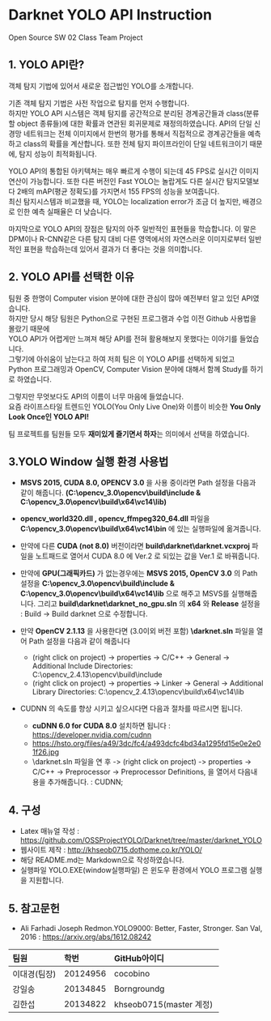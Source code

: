 # Darknet YOLO API Instruction
Open Source SW 02 Class Team Project

## 1. YOLO API란?
객체 탐지 기법에 있어서 새로운 접근법인 YOLO를 소개합니다.

기존 객체 탐지 기법은 사전 작업으로 탐지를 먼저 수행합니다.<br>
하지만 YOLO API 시스템은 객체 탐지를 공간적으로 분리된 경계공간들과 class(분류할 object 종류들)에 대한 확률과 연관된 회귀문제로 재정의하였습니다.
API의 단일 신경망 네트워크는 전체 이미지에서 한번의 평가를 통해서 직접적으로 경계공간들을 예측하고 class의 확률을 계산합니다.
또한 전체 탐지 파이프라인이 단일 네트워크이기 때문에, 탐지 성능이 최적화됩니다. <br>

YOLO API의 통합된 아키텍쳐는 매우 빠르게 수행이 되는데 45 FPS로 실시간 이미지 연산이 가능합니다.
또한 다른 버전인 Fast YOLO는 놀랍게도 다른 실시간 탐지모델보다 2배의 mAP(평균 정확도)를 가지면서 155 FPS의 성능을 보여줍니다. <br>
최신 탐지시스템과 비교했을 때, YOLO는 localization error가 조금 더 높지만, 배경으로 인한 예측 실패율은 더 낮습니다. <br>

마지막으로 YOLO API의 장점은 탐지의 아주 일반적인 표현들을 학습합니다.
이 말은 DPM이나 R-CNN같은 다른 탐지 대비 다른 영역에서의 자연스러운 이미지로부터 일반적인 표현을 학습하는데 있어서 결과가 더 좋다는 것을 의미합니다.

## 2. YOLO API를 선택한 이유
팀원 중 한명이 Computer vision 분야에 대한 관심이 많아 예전부터 알고 있던 API였습니다. <br>
하지만 당시 해당 팀원은 Python으로 구현된 프로그램과 수업 이전 Github 사용법을 몰랐기 때문에 <br>
YOLO API가 어렵게만 느껴져 해당 API를 전혀 활용해보지 못했다는 이야기를 들었습니다. <br>
그렇기에 아쉬움이 남는다고 하여 저희 팀은 이 YOLO API를 선택하게 되었고 <br>
Python 프로그래밍과 OpenCV, Computer Vision 분야에 대해서 함께 Study를 하기로 하였습니다. <br>

그렇지만 무엇보다도 API의 이름이 너무 마음에 들었습니다.  <br>
요즘 라이프스타일 트렌드인 YOLO(You Only Live One)와 이름이 비슷한 **You Only Look Once인 YOLO API!**<br>

팀 프로젝트를 팀원들 모두 **재미있게 즐기면서 하자**는 의미에서 선택을 하였습니다.

## 3.YOLO Window 실행 환경 사용법
- **MSVS 2015, CUDA 8.0, OPENCV 3.0** 을 사용 중이라면 Path 설정을 다음과 같이 해줍니다.
**(C:\opencv_3.0\opencv\build\include
  & C:\opencv_3.0\opencv\build\x64\vc14\lib)**

- **opencv_world320.dll , opencv_ffmpeg320_64.dll** 파일을 **C:\opencv_3.0\opencv\build\x64\vc14\bin** 에 있는 실행파일에 옮겨줍니다.

- 만약에 다른 **CUDA (not 8.0)** 버전이라면 **build\darknet\darknet.vcxproj** 파일을 노트패드로 열어서 CUDA 8.0 에 Ver.2 로 되있는 값을 Ver.1 로 바꿔줍니다.

- 만약에 **GPU(그래픽카드)** 가 없는경우에는 **MSVS 2015, OpenCV 3.0** 의 Path 설정을 **C:\opencv_3.0\opencv\build\include & C:\opencv_3.0\opencv\build\x64\vc14\lib** 으로 해주고 MSVS를 실행해줍니다.
그리고 **build\darknet\darknet_no_gpu.sln** 의 **x64** 와 **Release** 설정을 : Build -> Build darknet 으로 수정합니다.

- 만약 **OpenCV 2.1.13** 을 사용한다면 (3.0이외 버전 포함) **\darknet.sln** 파일을 열어 Path 설정을 다음과 같이 해줍니다
  -  (right click on project) -> properties -> C/C++ -> General -> Additional Include Directories: C:\opencv_2.4.13\opencv\build\include
  - (right click on project) -> properties -> Linker -> General -> Additional Library Directories: C:\opencv_2.4.13\opencv\build\x64\vc14\lib

- CUDNN 의 속도를 향상 시키고 싶으시다면 다음과 절차를 따르시면 됩니다.
  - **cuDNN 6.0 for CUDA 8.0** 설치하면 됩니다 : https://developer.nvidia.com/cudnn
  - https://hsto.org/files/a49/3dc/fc4/a493dcfc4bd34a1295fd15e0e2e01f26.jpg
  -  \darknet.sln 파일을 연 후 -> (right click on project) -> properties -> C/C++ -> Preprocessor -> Preprocessor Definitions, 을 열어서 다음내용을 추가해줍니다. : CUDNN;



## 4. 구성
* Latex 매뉴얼 작성 : https://github.com/OSSProjectYOLO/Darknet/tree/master/darknet_YOLO
* 웹사이트 제작 : http://khseob0715.dothome.co.kr/YOLO/
* 해당 README.md는 Markdown으로 작성하였습니다.
* 실행파일 YOLO.EXE(window실행파일) 은 윈도우 환경에서 YOLO 프로그램 실행을 지원합니다.



## 5. 참고문헌
* Ali Farhadi Joseph Redmon.YOLO9000: Better, Faster, Stronger.  San Val, 2016 : https://arxiv.org/abs/1612.08242

| 팀원        | 학번      | GitHub아이디  |
| :----      | :----     | :----         |
| 이대경(팀장)| 20124956  | cocobino      |
| 강일송      | 20134845  | Borngroundg  |
| 김한섭      | 20134822  | khseob0715(master 계정)  |
